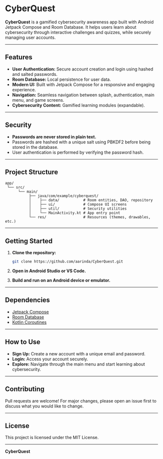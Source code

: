 # CyberQuest

**CyberQuest** is a gamified cybersecurity awareness app built with Android Jetpack Compose and Room Database. It helps users learn about cybersecurity through interactive challenges and quizzes, while securely managing user accounts.

---

## Features

- **User Authentication:** Secure account creation and login using hashed and salted passwords.
- **Room Database:** Local persistence for user data.
- **Modern UI:** Built with Jetpack Compose for a responsive and engaging experience.
- **Navigation:** Seamless navigation between splash, authentication, main menu, and game screens.
- **Cybersecurity Content:** Gamified learning modules (expandable).

---

## Security

- **Passwords are never stored in plain text.**
- Passwords are hashed with a unique salt using PBKDF2 before being stored in the database.
- User authentication is performed by verifying the password hash.

---

## Project Structure

```
app/
 └── src/
      └── main/
           ├── java/com/example/cyberquest/
           │    ├── data/           # Room entities, DAO, repository
           │    ├── ui/             # Compose UI screens
           │    ├── util/           # Security utilities
           │    └── MainActivity.kt # App entry point
           └── res/                 # Resources (themes, drawables, etc.)
```

---

## Getting Started

1. **Clone the repository:**
    ```sh
    git clone https://github.com/aarinda/CyberQuest.git
    ```

2. **Open in Android Studio or VS Code.**

3. **Build and run on an Android device or emulator.**

---

## Dependencies

- [Jetpack Compose](https://developer.android.com/jetpack/compose)
- [Room Database](https://developer.android.com/jetpack/androidx/releases/room)
- [Kotlin Coroutines](https://kotlinlang.org/docs/coroutines-overview.html)

---

## How to Use

- **Sign Up:** Create a new account with a unique email and password.
- **Login:** Access your account securely.
- **Explore:** Navigate through the main menu and start learning about cybersecurity.

---

## Contributing

Pull requests are welcome! For major changes, please open an issue first to discuss what you would like to change.

---

## License

This project is licensed under the MIT License.

---

**CyberQuest**